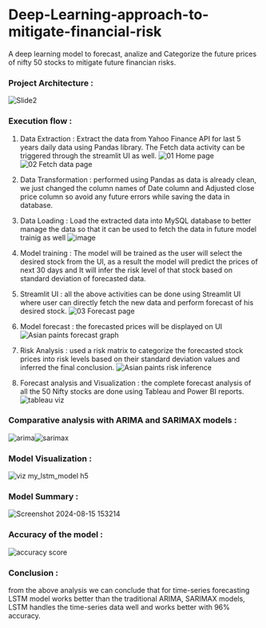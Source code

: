 # Deep-Learning-approach-to-mitigate-financial-risk

A deep learning model to forecast, analize and Categorize the future prices of nifty 50 stocks to mitigate future financian risks.


### Project Architecture : 
![Slide2](https://github.com/user-attachments/assets/0471166e-afec-4682-852b-a57d8824d350)

### Execution flow : 
1. Data Extraction : Extract the data from Yahoo Finance API for last 5 years daily data using Pandas library. The Fetch data activity can be triggered through the streamlit UI as well.
  ![01 Home page](https://github.com/user-attachments/assets/b72774df-aa17-4068-a11c-4c5f5a1b2b67)  ![02 Fetch data page](https://github.com/user-attachments/assets/940f3260-49d5-423b-be90-512b5e8c569e)


2. Data Transformation : performed using Pandas as data is already clean, we just changed the column names of Date column and Adjusted close price column so avoid any future errors while saving the data in database.
3. Data Loading : Load the extracted data into MySQL database to better manage the data so that it can be used to fetch the data in future model trainig as well
   ![image](https://github.com/user-attachments/assets/2f9a1f9b-0621-4d05-b0a6-f30c2de84d2d)

4. Model training : The model will be trained as the user will select the desired stock from the UI, as a result the model will predict the prices of next 30 days and It will infer the risk level of that stock based on standard deviation of forecasted data.
5. Streamlit UI : all the above activities can be done using Streamlit UI where user can directly fetch the new data and perform forecast of his desired stock.
 ![03 Forecast page](https://github.com/user-attachments/assets/13ca9c6c-4dd5-413f-b769-05bb8d93fc85)

6. Model forecast : the forecasted prices will be displayed on UI
 ![Asian paints forecast graph](https://github.com/user-attachments/assets/1b5be1b3-4579-4b98-bf86-c2e620314845)
7. Risk Analysis : used a risk matrix to categorize the forecasted stock prices into risk levels based on their standard deviation values and inferred the final conclusion.
  ![Asian paints risk inference](https://github.com/user-attachments/assets/e1a82cfa-3c9a-40a1-8d82-64ce1b785911)


8. Forecast analysis and Visualization : the complete forecast analysis of all the 50 Nifty stocks are done using Tableau and Power BI reports.
![tableau viz](https://github.com/user-attachments/assets/b22d1a43-7bd4-4a28-a417-be3a0440f7bd)


### Comparative analysis with ARIMA and SARIMAX models : 
![arima](https://github.com/user-attachments/assets/f0c4962f-6287-47dd-94b0-76d4f5319163)![sarimax](https://github.com/user-attachments/assets/82c78b80-624a-402a-994d-ac610418c23b)

### Model Visualization : 
![viz my_lstm_model h5](https://github.com/user-attachments/assets/2db8af45-e3f5-493e-add3-f42c184689fe)

### Model Summary : 
![Screenshot 2024-08-15 153214](https://github.com/user-attachments/assets/56a39415-afa3-4e4f-8ae9-c37c52ced7fc)

### Accuracy of the model : 
![accuracy score](https://github.com/user-attachments/assets/8c94c261-9bc7-43b3-85b7-5e45286276df)

### Conclusion :
from the above analysis we can conclude that for time-series forecasting LSTM model works better than the traditional ARIMA, SARIMAX models, LSTM handles the time-series data well and works better with 96% accuracy.
